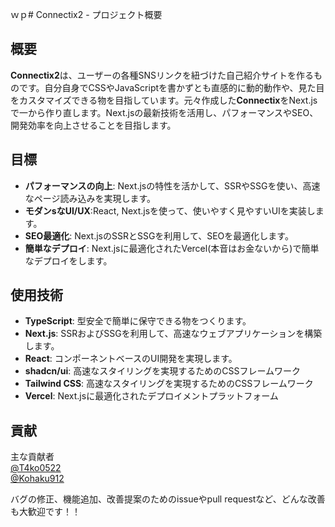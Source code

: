 ｗｐ# Connectix2 - プロジェクト概要

## 概要

**Connectix2**は、ユーザーの各種SNSリンクを紐づけた自己紹介サイトを作るものです。自分自身でCSSやJavaScriptを書かずとも直感的に動的動作や、見た目をカスタマイズできる物を目指しています。元々作成した**Connectix**をNext.jsで一から作り直します。Next.jsの最新技術を活用し、パフォーマンスやSEO、開発効率を向上させることを目指します。

## 目標

- **パフォーマンスの向上**: Next.jsの特性を活かして、SSRやSSGを使い、高速なページ読み込みを実現します。
- **モダンsなUI/UX**:React, Next.jsを使って、使いやすく見やすいUIを実装します。
- **SEO最適化**: Next.jsのSSRとSSGを利用して、SEOを最適化します。
- **簡単なデプロイ**: Next.jsに最適化されたVercel(本音はお金ないから)で簡単なデプロイをします。

## 使用技術

- **TypeScript**: 型安全で簡単に保守できる物をつくります。
- **Next.js**: SSRおよびSSGを利用して、高速なウェブアプリケーションを構築します。
- **React**: コンポーネントベースのUI開発を実現します。
- **shadcn/ui**: 高速なスタイリングを実現するためのCSSフレームワーク
- **Tailwind CSS**: 高速なスタイリングを実現するためのCSSフレームワーク
- **Vercel**: Next.jsに最適化されたデプロイメントプラットフォーム

## 貢献
主な貢献者  
[@T4ko0522](https://github.com/T4ko0522)  
[@Kohaku912](https://github.com/Kohaku912)  
  
バグの修正、機能追加、改善提案のためのissueやpull requestなど、どんな改善も大歓迎です！！
